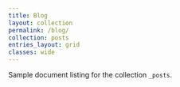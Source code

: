 ```yaml
---
title: Blog
layout: collection
permalink: /blog/
collection: posts
entries_layout: grid
classes: wide
---
```


Sample document listing for the collection `_posts`.